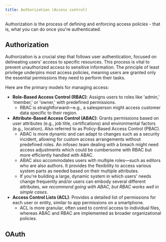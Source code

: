 ```yaml
---
title: Authorization (Access control)
---
```


Authorization is the process of defining and enforcing access policies - that is, what you can do once you're authenticated.

## Authorization

Authorization is a crucial step that follows user authentication, focused on delineating users' access to specific resources. This process is vital to prevent unauthorized access to sensitive information. The principle of least privilege underpins most access policies, meaning users are granted only the essential permissions they need to perform their tasks.

Here are the primary models for managing access:

- **Role-Based Access Control (RBAC)**: Assigns users to roles like 'admin,' 'member,' or 'owner,' with predefined permissions.
    - RBAC is straightforward—e.g., a salesperson might access customer data specific to their region. 
- **Attribute-Based Access Control (ABAC)**: Grants permissions based on user attributes (e.g., job title, certifications) and environmental factors (e.g., location). Also referred to as Policy-Based Access Control (PBAC).
    - ABAC is more dynamic and can adapt to changes such as a security incident, allowing for custom access arrangements without predefined roles. An infosec team dealing with a breach might need access adjustments which could be cumbersome with RBAC but more efficiently handled with ABAC.
    - ABAC also accommodates users with multiple roles—such as editors who are also authors. It provides the flexibility to access various system parts as needed based on their multiple attributes.
    - If you're building a large, dynamic system in which users' needs change frequently and/or users can embody several different attributes, *we recommend going with ABAC, but RBAC works well in simple cases*.
- **Access Control Lists (ACL)**: Provides a detailed list of permissions for each user or entity, similar to app permissions on a smartphone.
    - ACL is more granular, often used to control access to individual files, whereas ABAC and RBAC are implemented as broader organizational policies.


## OAuth

